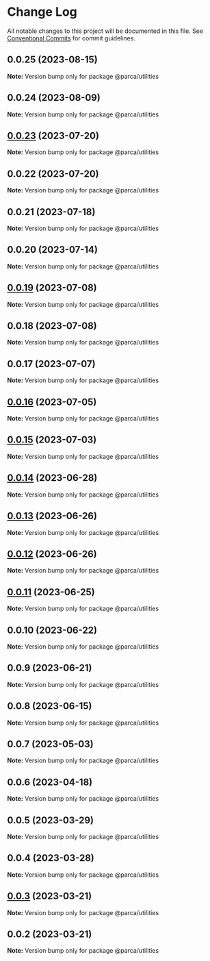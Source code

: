 # Change Log

All notable changes to this project will be documented in this file.
See [Conventional Commits](https://conventionalcommits.org) for commit guidelines.

## 0.0.25 (2023-08-15)

**Note:** Version bump only for package @parca/utilities

## 0.0.24 (2023-08-09)

**Note:** Version bump only for package @parca/utilities

## [0.0.23](https://github.com/parca-dev/parca/compare/@parca/utilities@0.0.22...@parca/utilities@0.0.23) (2023-07-20)

**Note:** Version bump only for package @parca/utilities

## 0.0.22 (2023-07-20)

**Note:** Version bump only for package @parca/utilities

## 0.0.21 (2023-07-18)

**Note:** Version bump only for package @parca/utilities

## 0.0.20 (2023-07-14)

**Note:** Version bump only for package @parca/utilities

## [0.0.19](https://github.com/parca-dev/parca/compare/@parca/utilities@0.0.18...@parca/utilities@0.0.19) (2023-07-08)

**Note:** Version bump only for package @parca/utilities

## 0.0.18 (2023-07-08)

**Note:** Version bump only for package @parca/utilities

## 0.0.17 (2023-07-07)

**Note:** Version bump only for package @parca/utilities

## [0.0.16](https://github.com/parca-dev/parca/compare/@parca/utilities@0.0.15...@parca/utilities@0.0.16) (2023-07-05)

**Note:** Version bump only for package @parca/utilities

## [0.0.15](https://github.com/parca-dev/parca/compare/@parca/utilities@0.0.9...@parca/utilities@0.0.15) (2023-07-03)

**Note:** Version bump only for package @parca/utilities

## [0.0.14](https://github.com/parca-dev/parca/compare/@parca/utilities@0.0.13...@parca/utilities@0.0.14) (2023-06-28)

**Note:** Version bump only for package @parca/utilities

## [0.0.13](https://github.com/parca-dev/parca/compare/@parca/utilities@0.0.12...@parca/utilities@0.0.13) (2023-06-26)

**Note:** Version bump only for package @parca/utilities

## [0.0.12](https://github.com/parca-dev/parca/compare/@parca/utilities@0.0.11...@parca/utilities@0.0.12) (2023-06-26)

**Note:** Version bump only for package @parca/utilities

## [0.0.11](https://github.com/parca-dev/parca/compare/@parca/utilities@0.0.10...@parca/utilities@0.0.11) (2023-06-25)

**Note:** Version bump only for package @parca/utilities

## 0.0.10 (2023-06-22)

**Note:** Version bump only for package @parca/utilities

## 0.0.9 (2023-06-21)

**Note:** Version bump only for package @parca/utilities

## 0.0.8 (2023-06-15)

**Note:** Version bump only for package @parca/utilities

## 0.0.7 (2023-05-03)

**Note:** Version bump only for package @parca/utilities

## 0.0.6 (2023-04-18)

**Note:** Version bump only for package @parca/utilities

## 0.0.5 (2023-03-29)

**Note:** Version bump only for package @parca/utilities

## 0.0.4 (2023-03-28)

**Note:** Version bump only for package @parca/utilities

## [0.0.3](https://github.com/parca-dev/parca/compare/@parca/utilities@0.0.2...@parca/utilities@0.0.3) (2023-03-21)

**Note:** Version bump only for package @parca/utilities

## 0.0.2 (2023-03-21)

**Note:** Version bump only for package @parca/utilities
